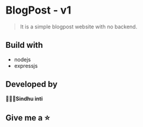 # BlogPost - v1
> It is a simple blogpost website with no backend.

## Build with
- nodejs
- expressjs


## Developed by
👩🏻‍💻**Sindhu inti**

## Give me a ⭐
